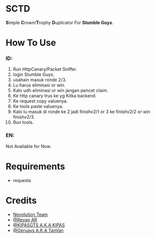 # SCTD
**S**imple **C**rown/**T**rophy **D**uplicator For **Stumble Guys**.

# How To Use
### ID:
1. Run HttpCanary/Packet Sniffer.
2. login Stumble Guys.
3. usahain masuk ronde 2/3.
3. Lu harus eliminasi or win.
4. Kalo udh eliminasi or win jangan pencet claim.
5. Ke http canary trus ke yg Kitka backend.
6. Ke request copy valuenya.
7. Ke tools paste valuenya.
8. Kalo lu masuk di ronde ke 2 jadi finishv2/1 or 3 ke finishv2/2 or win finishv2/3.
9. Run tools.

### EN:
Not Available for Now.

# Requirements
- requests

# Credits
* [Nevolution Team](https://chat.whatsapp.com/KnVH5FjMe66CBY9QW1nQK5)
* [@Revan AR](https://github.com/revan-ar)
* [@KIPASGTS A.K.A KIPAS](https://github.com/KIPASGTS)
* [@Geruays A.K.A TanVan](https://github.com/Geruays)
